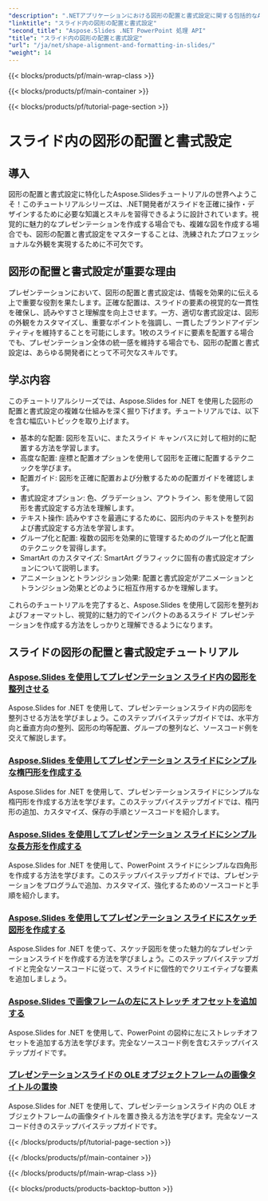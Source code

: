 ```yaml
---
"description": ".NETアプリケーションにおける図形の配置と書式設定に関する包括的なAspose.Slidesチュートリアルをご覧ください。図形の配置と書式設定を簡単に行い、スライドプレゼンテーションを精緻に仕上げる方法を習得できます。"
"linktitle": "スライド内の図形の配置と書式設定"
"second_title": "Aspose.Slides .NET PowerPoint 処理 API"
"title": "スライド内の図形の配置と書式設定"
"url": "/ja/net/shape-alignment-and-formatting-in-slides/"
"weight": 14
---
```


{{< blocks/products/pf/main-wrap-class >}}

{{< blocks/products/pf/main-container >}}

{{< blocks/products/pf/tutorial-page-section >}}

# スライド内の図形の配置と書式設定


## 導入

図形の配置と書式設定に特化したAspose.Slidesチュートリアルの世界へようこそ！このチュートリアルシリーズは、.NET開発者がスライドを正確に操作・デザインするために必要な知識とスキルを習得できるように設計されています。視覚的に魅力的なプレゼンテーションを作成する場合でも、複雑な図を作成する場合でも、図形の配置と書式設定をマスターすることは、洗練されたプロフェッショナルな外観を実現するために不可欠です。

## 図形の配置と書式設定が重要な理由

プレゼンテーションにおいて、図形の配置と書式設定は、情報を効果的に伝える上で重要な役割を果たします。正確な配置は、スライドの要素の視覚的な一貫性を確保し、読みやすさと理解度を向上させます。一方、適切な書式設定は、図形の外観をカスタマイズし、重要なポイントを強調し、一貫したブランドアイデンティティを維持することを可能にします。1枚のスライドに要素を配置する場合でも、プレゼンテーション全体の統一感を維持する場合でも、図形の配置と書式設定は、あらゆる開発者にとって不可欠なスキルです。

## 学ぶ内容

このチュートリアルシリーズでは、Aspose.Slides for .NET を使用した図形の配置と書式設定の複雑な仕組みを深く掘り下げます。チュートリアルでは、以下を含む幅広いトピックを取り上げます。

- 基本的な配置: 図形を互いに、またスライド キャンバスに対して相対的に配置する方法を学習します。
- 高度な配置: 座標と配置オプションを使用して図形を正確に配置するテクニックを学びます。
- 配置ガイド: 図形を正確に配置および分散するための配置ガイドを確認します。
- 書式設定オプション: 色、グラデーション、アウトライン、影を使用して図形を書式設定する方法を理解します。
- テキスト操作: 読みやすさを最適にするために、図形内のテキストを整列および書式設定する方法を学習します。
- グループ化と配置: 複数の図形を効果的に管理するためのグループ化と配置のテクニックを習得します。
- SmartArt のカスタマイズ: SmartArt グラフィックに固有の書式設定オプションについて説明します。
- アニメーションとトランジション効果: 配置と書式設定がアニメーションとトランジション効果とどのように相互作用するかを理解します。

これらのチュートリアルを完了すると、Aspose.Slides を使用して図形を整列およびフォーマットし、視覚的に魅力的でインパクトのあるスライド プレゼンテーションを作成する方法をしっかりと理解できるようになります。

## スライドの図形の配置と書式設定チュートリアル
### [Aspose.Slides を使用してプレゼンテーション スライド内の図形を整列させる](./aligning-shapes/)
Aspose.Slides for .NET を使用して、プレゼンテーションスライド内の図形を整列させる方法を学びましょう。このステップバイステップガイドでは、水平方向と垂直方向の整列、図形の均等配置、グループの整列など、ソースコード例を交えて解説します。
### [Aspose.Slides を使用してプレゼンテーション スライドにシンプルな楕円形を作成する](./creating-simple-ellipse-shape/)
Aspose.Slides for .NET を使用して、プレゼンテーションスライドにシンプルな楕円形を作成する方法を学びます。このステップバイステップガイドでは、楕円形の追加、カスタマイズ、保存の手順とソースコードを紹介します。
### [Aspose.Slides を使用してプレゼンテーション スライドにシンプルな長方形を作成する](./creating-simple-rectangle-shape/)
Aspose.Slides for .NET を使用して、PowerPoint スライドにシンプルな四角形を作成する方法を学びます。このステップバイステップガイドでは、プレゼンテーションをプログラムで追加、カスタマイズ、強化するためのソースコードと手順を紹介します。
### [Aspose.Slides を使用してプレゼンテーション スライドにスケッチ図形を作成する](./creating-sketched-shapes/)
Aspose.Slides for .NET を使って、スケッチ図形を使った魅力的なプレゼンテーションスライドを作成する方法を学びましょう。このステップバイステップガイドと完全なソースコードに従って、スライドに個性的でクリエイティブな要素を追加しましょう。
### [Aspose.Slides で画像フレームの左にストレッチ オフセットを追加する](./adding-stretch-offset-left-picture-frame/)
Aspose.Slides for .NET を使用して、PowerPoint の図枠に左にストレッチオフセットを追加する方法を学びます。完全なソースコード例を含むステップバイステップガイドです。
### [プレゼンテーションスライドの OLE オブジェクトフレームの画像タイトルの置換](./substituting-picture-title-ole-object-frame/)
Aspose.Slides for .NET を使用して、プレゼンテーションスライド内の OLE オブジェクトフレームの画像タイトルを置き換える方法を学びます。完全なソースコード付きのステップバイステップガイドです。

{{< /blocks/products/pf/tutorial-page-section >}}

{{< /blocks/products/pf/main-container >}}

{{< /blocks/products/pf/main-wrap-class >}}

{{< blocks/products/products-backtop-button >}}